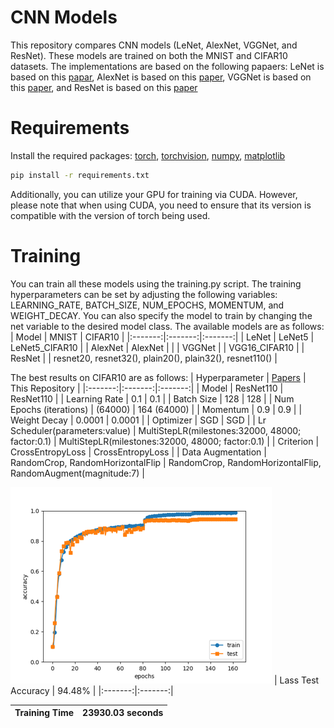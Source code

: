 # CNN Models
This repository compares CNN models (LeNet, AlexNet, VGGNet, and ResNet). These models are trained on both the MNIST and CIFAR10 datasets. The implementations are based on the following papaers: LeNet is based on this [papar](https://ieeexplore.ieee.org/abstract/document/726791), AlexNet is based on this [paper](https://proceedings.neurips.cc/paper/2012/hash/c399862d3b9d6b76c8436e924a68c45b-Abstract.html), VGGNet is based on this [paper](https://arxiv.org/abs/1409.1556), and ResNet is based on this [paper](https://arxiv.org/abs/1512.03385)

# Requirements
Install the required packages: [torch](https://pytorch.org/get-started/locally/), [torchvision](https://pytorch.org/vision/stable/index.html), [numpy](https://numpy.org/), [matplotlib](https://matplotlib.org/stable/install/index.html)
```bash
pip install -r requirements.txt
```
Additionally, you can utilize your GPU for training via CUDA. However, please note that when using CUDA, you need to ensure that its version is compatible with the version of torch being used.

# Training
You can train all these models using the training.py script. The training hyperparameters can be set by adjusting the following variables: LEARNING_RATE, BATCH_SIZE, NUM_EPOCHS, MOMENTUM, and WEIGHT_DECAY. You can also specify the model to train by changing the net variable to the desired model class. The available models are as follows:
| Model | MNIST | CIFAR10 |
|:-------:|:-------:|:-------:|
| LeNet | LeNet5 | LeNet5_CIFAR10 |
| AlexNet | AlexNet | |
| VGGNet | | VGG16_CIFAR10 |
| ResNet | | resnet20, resnet32(), plain20(), plain32(), resnet110() |

The best results on CIFAR10 are as follows:
| Hyperparameter | [Papers](https://arxiv.org/abs/1512.03385) | This Repository |
|:-------:|:-------:|:-------:|
| Model | ResNet110 | ResNet110 |
| Learning Rate | 0.1 | 0.1 |
| Batch Size | 128 | 128 |
| Num Epochs (iterations) | (64000) | 164 (64000) |
| Momentum | 0.9 | 0.9 |
| Weight Decay | 0.0001 | 0.0001 |
| Optimizer | SGD | SGD |
| Lr Scheduler(parameters:value) | MultiStepLR(milestones:32000, 48000; factor:0.1) | MultiStepLR(milestones:32000, 48000; factor:0.1) |
| Criterion | CrossEntropyLoss | CrossEntropyLoss |
| Data Augmentation | RandomCrop, RandomHorizontalFlip | RandomCrop, RandomHorizontalFlip, RandomAugment(magnitude:7) |

![ResNet110 Loss Curve](./images/resnet110-loss-curve.png)
| Lass Test Accuracy | 94.48% |
|:-------:|:-------:|

| Training Time | 23930.03 seconds |
|:-------:|:-------:|

